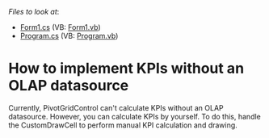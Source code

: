 <!-- default file list -->
*Files to look at*:

* [Form1.cs](./CS/Form1.cs) (VB: [Form1.vb](./VB/Form1.vb))
* [Program.cs](./CS/Program.cs) (VB: [Program.vb](./VB/Program.vb))
<!-- default file list end -->
# How to implement KPIs without an OLAP datasource


<p>Currently, PivotGridControl can't calculate KPIs without an OLAP datasource. However, you can calculate KPIs by yourself. To do this, handle the CustomDrawCell to perform manual KPI calculation and drawing.</p>

<br/>


